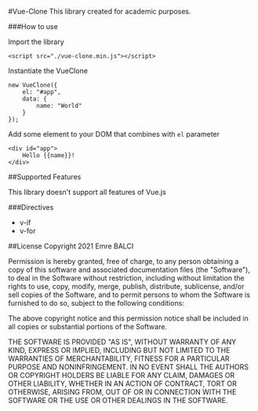 #Vue-Clone
This library created for academic purposes.

###How to use

Import the library

```<script src="./vue-clone.min.js"></script>```

Instantiate the VueClone

```
new VueClone({
    el: "#app",
    data: {
        name: "World"
    }
});
```

Add some element to your DOM that combines with `el` parameter

```
<div id="app">
    Hello {{name}}!
</div>
```

##Supported Features

This library doesn't support all features of Vue.js

###Directives
* v-if
* v-for

##License
Copyright 2021 Emre BALCI

Permission is hereby granted, free of charge, to any person obtaining a copy of this software and associated documentation files (the "Software"), to deal in the Software without restriction, including without limitation the rights to use, copy, modify, merge, publish, distribute, sublicense, and/or sell copies of the Software, and to permit persons to whom the Software is furnished to do so, subject to the following conditions:

The above copyright notice and this permission notice shall be included in all copies or substantial portions of the Software.

THE SOFTWARE IS PROVIDED "AS IS", WITHOUT WARRANTY OF ANY KIND, EXPRESS OR IMPLIED, INCLUDING BUT NOT LIMITED TO THE WARRANTIES OF MERCHANTABILITY, FITNESS FOR A PARTICULAR PURPOSE AND NONINFRINGEMENT. IN NO EVENT SHALL THE AUTHORS OR COPYRIGHT HOLDERS BE LIABLE FOR ANY CLAIM, DAMAGES OR OTHER LIABILITY, WHETHER IN AN ACTION OF CONTRACT, TORT OR OTHERWISE, ARISING FROM, OUT OF OR IN CONNECTION WITH THE SOFTWARE OR THE USE OR OTHER DEALINGS IN THE SOFTWARE.

